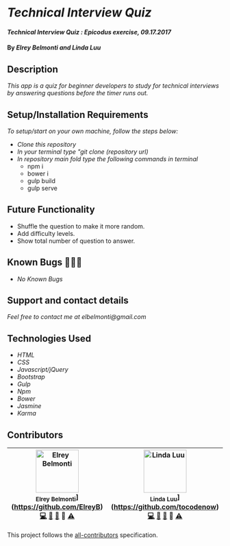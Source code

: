 # _Technical Interview Quiz_

#### _Technical Interview Quiz : Epicodus exercise, 09.17.2017_

#### By _**Elrey Belmonti and Linda Luu**_

## Description

_This app is a quiz for beginner developers to study for technical interviews by answering questions before the timer runs out._

## Setup/Installation Requirements
_To setup/start on your own machine, follow the steps below:_

* _Clone this repository_
* _In your terminal type "git clone (repository url)_
* _In repository main fold type the following commands in terminal_
  * npm i
  * bower i
  * gulp build
  * gulp serve

## Future Functionality

* Shuffle the question to make it more random.
* Add difficulty levels.
* Show total number of question to answer.

## Known Bugs 🐛🐛🐛

* _No Known Bugs_

## Support and contact details

_Feel free to contact me at elbelmonti@gmail.com_

## Technologies Used

* _HTML_
* _CSS_
* _Javascript/jQuery_
* _Bootstrap_
* _Gulp_
* _Npm_
* _Bower_
* _Jasmine_
* _Karma_

## Contributors

<!-- Contributors START
Elrey_Belmonti ElreyB https://github.com/ElreyB code doc bug design tests
Linda_Luu tocodenow https://github.com/tocodenow code doc bug design tests
Contributors END -->
<!-- Contributors table START -->
| <img src="https://avatars.githubusercontent.com/ElreyB?s=100" width="100" alt="Elrey Belmonti" /><br /><sub>Elrey Belmonti</sub>](https://github.com/ElreyB)<br />[💻](https://github.com/ElreyB/timed-flash-cards/commits?author=ElreyB) [📖](https://github.com/ElreyB/timed-flash-cards/commits?author=ElreyB) [🐛](https://github.com/ElreyB/timed-flash-cards/issues?q=author%3AElreyB) 🎨 [⚠️](https://github.com/ElreyB/timed-flash-cards/commits?author=ElreyB) | <img src="https://avatars.githubusercontent.com/tocodenow?s=100" width="100" alt="Linda Luu" /><br /><sub>Linda Luu</sub>](https://github.com/tocodenow)<br />[💻](https://github.com/ElreyB/timed-flash-cards/commits?author=tocodenow) [📖](https://github.com/ElreyB/timed-flash-cards/commits?author=tocodenow) [🐛](https://github.com/ElreyB/timed-flash-cards/issues?q=author%3Atocodenow) 🎨 [⚠️](https://github.com/ElreyB/timed-flash-cards/commits?author=tocodenow) |
| :---: | :---: |
<!-- Contributors table END -->
This project follows the [all-contributors](https://github.com/kentcdodds/all-contributors) specification.
